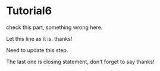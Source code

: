# Tutorial6

check this part, something wrong here.

Let this line as it is. thanks!

Need to update this step.

The last one is closing statement, don't forget to say thanks!
